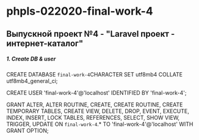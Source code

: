 # phpls-022020-final-work-4

## Выпускной проект №4 - "Laravel проект - интернет-каталог"

##### 1. Create DB & user

CREATE DATABASE `final-work-4`CHARACTER SET utf8mb4 COLLATE utf8mb4_general_ci; 

CREATE USER 'final-work-4'@'localhost' IDENTIFIED BY 'final-work-4'; 

GRANT ALTER, ALTER ROUTINE, CREATE, CREATE ROUTINE, CREATE TEMPORARY TABLES, CREATE VIEW, DELETE, DROP, EVENT, EXECUTE, INDEX, INSERT, LOCK TABLES, REFERENCES, SELECT, SHOW VIEW, TRIGGER, UPDATE ON `final-work-4`.* TO 'final-work-4'@'localhost' WITH GRANT OPTION; 
